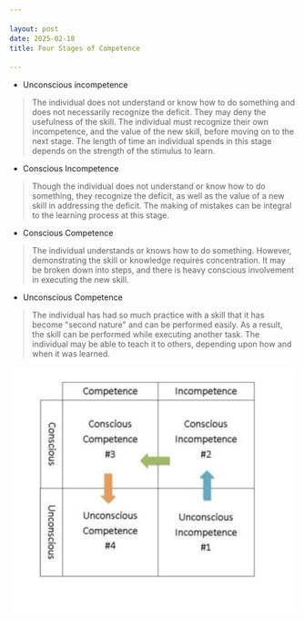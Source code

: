 ```yaml
---

layout: post
date: 2025-02-18
title: Four Stages of Competence

---
```


- Unconscious incompetence

> The individual does not understand or know how to do something and does not necessarily recognize the deficit. They may deny the usefulness of the skill. The individual must recognize their own incompetence, and the value of the new skill, before moving on to the next stage. The length of time an individual spends in this stage depends on the strength of the stimulus to learn.

- Conscious Incompetence

> Though the individual does not understand or know how to do something, they recognize the deficit, as well as the value of a new skill in addressing the deficit. The making of mistakes can be integral to the learning process at this stage.

 - Conscious Competence

> The individual understands or knows how to do something. However, demonstrating the skill or knowledge requires concentration. It may be broken down into steps, and there is heavy conscious involvement in executing the new skill.

- Unconscious Competence

> The individual has had so much practice with a skill that it has become "second nature" and can be performed easily. As a result, the skill can be performed while executing another task. The individual may be able to teach it to others, depending upon how and when it was learned.


!["Four Stages of Incompetence"](images/four-stages-of-competence.png)